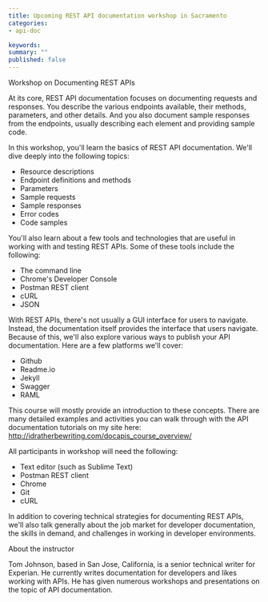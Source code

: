 ```yaml
---
title: Upcoming REST API documentation workshop in Sacramento
categories:
- api-doc

keywords: 
summary: ""
published: false
---
```


Workshop on Documenting REST APIs

At its core, REST API documentation focuses on documenting requests and responses. You describe the various endpoints available, their methods, parameters, and other details. And you also document sample responses from the endpoints, usually describing each element and providing sample code.

In this workshop, you'll learn the basics of REST API documentation. We'll dive deeply into the following topics:

* Resource descriptions
* Endpoint definitions and methods
* Parameters
* Sample requests
* Sample responses
* Error codes
* Code samples

You'll also learn about a few tools and technologies that are useful in working with and testing REST APIs. Some of these tools include the following:

* The command line
* Chrome's Developer Console
* Postman REST client
* cURL
* JSON

With REST APIs, there's not usually a GUI interface for users to navigate. Instead, the documentation itself provides the interface that users navigate. Because of this, we'll also explore various ways to publish your API documentation. Here are a few platforms we'll cover:

* Github
* Readme.io
* Jekyll
* Swagger
* RAML

This course will mostly provide an introduction to these concepts. There are many detailed examples and activities you can walk through with the API documentation tutorials on my site here: http://idratherbewriting.com/docapis_course_overview/

All participants in workshop will need the following:

* Text editor (such as Sublime Text)
* Postman REST client
* Chrome
* Git
* cURL

In addition to covering technical strategies for documenting REST APIs, we'll also talk generally about the job market for developer documentation, the skills in demand, and challenges in working in developer environments.

About the instructor

Tom Johnson, based in San Jose, California, is a senior technical writer for Experian. He currently writes documentation for developers and likes working with APIs. He has given numerous workshops and presentations on the topic of API documentation.